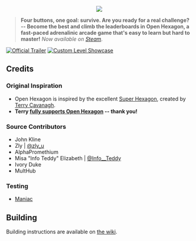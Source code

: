 <a href="https://openhexagon.org" target="_blank">
    <p align="center">
        <img src="https://vittorioromeo.info/Misc/Linked/githubohlogo2.png">
    </p>
</a>

> **Four buttons, one goal: survive. Are you ready for a real challenge? -- Become the best and climb the leaderboards in Open Hexagon, a fast-paced adrenalinic arcade game that's easy to learn but hard to master!** *Now available on [Steam](https://store.steampowered.com/app/1358090/)*.

<p align="center">
    
[![Official Trailer](https://img.youtube.com/vi/06y7mEsAMHM/0.jpg)](https://www.youtube.com/watch?v=06y7mEsAMHM) [![Custom Level Showcase](https://img.youtube.com/vi/h4Jfj3lzWD4/0.jpg)](https://www.youtube.com/watch?v=h4Jfj3lzWD4) 
    
</p>

## Credits

### Original Inspiration

- Open Hexagon is inspired by the excellent [Super Hexagon](https://store.steampowered.com/app/221640/Super_Hexagon/), created by [Terry Cavanagh](https://distractionware.com/). 
- **Terry [fully supports Open Hexagon](https://twitter.com/terrycavanagh/status/1397373413329571845) -- thank you!**

### Source Contributors

- John Kline
- Zly | [@zly_u](https://twitter.com/zly_u)
- AlphaPromethium
- Misa "Info Teddy" Elizabeth | [@Info__Teddy](https://twitter.com/Info__Teddy)
- Ivory Duke
- MultHub

### Testing

- [Maniac](https://www.youtube.com/channel/UCnEHReBWFQ_0_-Ro4TpH4Tw)

## Building

Building instructions are available on [the wiki](https://github.com/SuperV1234/SSVOpenHexagon/wiki/Building-Instructions).

